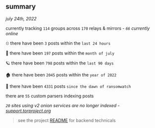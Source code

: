 
## summary
_july 24th, 2022_

currently tracking `114` groups across `170` relays & mirrors - _`66` currently online_

⏲ there have been `3` posts within the `last 24 hours`

🦈 there have been `197` posts within the `month of july`

🪐 there have been `798` posts within the `last 90 days`

🏚 there have been `2045` posts within the `year of 2022`

🦕 there have been `4331` posts `since the dawn of ransomwatch`

there are `55` custom parsers indexing posts

_`20` sites using v2 onion services are no longer indexed - [support.torproject.org](https://support.torproject.org/onionservices/v2-deprecation/)_

> see the project [README](https://github.com/joshhighet/ransomwatch#ransomwatch--) for backend technicals
